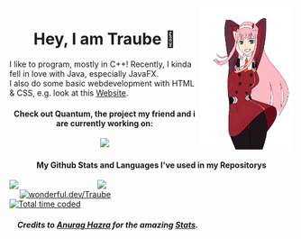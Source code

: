 <img align="right" src="./assets/ZeroTwoDancing.gif" width="33%"/>
<div>
    <h1 align="center">Hey, I am Traube &#128578;</h1>
    I like to program, mostly in C++! Recently, I kinda fell in love with Java, especially JavaFX.<br/>
    I also do some basic webdevelopment with HTML & CSS, e.g. look at this <a href="https://zerotwo.Traube.xyz">Website</a>.
    <h4 align="center">Check out Quantum, the project my friend and i are currently working on:</h4>
    <p align="center">
        <a href="../../../../imnaK/quantum">
            <picture>
                <source
                    media="(prefers-color-scheme: dark)"
                    srcset="https://github-readme-stats.vercel.app/api/pin/?username=imnak&repo=quantum&show_owner=true&theme=github_dark_dimmed"
                />
                <source
                    media="(prefers-color-scheme: light), (prefers-color-scheme: no-preference)"
                    srcset="https://github-readme-stats.vercel.app/api/pin/?username=imnak&repo=quantum&show_owner=true"
                />
                <img width="42%" src="https://github-readme-stats.vercel.app/api/pin/?username=imnak&repo=quantum&show_owner=true"/>
            </picture>
        </a>
    </p>
    <h4 align="center">My Github Stats and Languages I've used in my Repositorys</h4>
</div>
<div>
    <picture>
        <source
            media="(prefers-color-scheme: dark)"
            srcset="https://github-readme-stats.vercel.app/api?username=Traube1000101&custom_title=My&nbsp;Stats&hide_rank=true&show_icons=true&theme=github_dark_dimmed"
        />
        <source
            media="(prefers-color-scheme: light), (prefers-color-scheme: no-preference)"
            srcset="https://github-readme-stats.vercel.app/api?username=Traube1000101&hide_rank=true&show_icons=true"
        />
        <img width="31%" align="left" src="https://github-readme-stats.vercel.app/api?username=Traube1000101&hide_rank=true&show_icons=true"/>
    </picture>
    <picture>
        <source
            media="(prefers-color-scheme: dark)"
            srcset="https://github-readme-stats.vercel.app/api/top-langs/?username=Traube1000101&custom_title=Repo&nbsp;Languages&hide_rank=true&theme=github_dark_dimmed"
        />
        <source
            media="(prefers-color-scheme: light), (prefers-color-scheme: no-preference)"
            srcset="https://github-readme-stats.vercel.app/api?username=Traube1000101&hide_rank=true&show_icons=true"
        />
        <img width="31%" align="left" src="https://github-readme-stats.vercel.app/api?username=Traube1000101&hide_rank=true&show_icons=true"/>
    </picture>
</div>
<div>
    &emsp;
    </br>
    &emsp;&nbsp;<a href="https://wonderful.dev/Traube"><img alt="wonderful.dev/Traube" src="https://img.shields.io/badge/wonderful.dev%2FTraube-%23555?style=flat"></a>
    </br>
    <a href="https://wakatime.com/@71d22b23-f875-461a-8f05-24a0e42d708e"><img src="https://wakatime.com/badge/user/71d22b23-f875-461a-8f05-24a0e42d708e.svg" title="My total time coded since Aug 1 2023" alt="Total time coded" /></a>
</div>

<h5 align="left">&emsp;Credits to <a href="https://github.com/anuraghazra">Anurag Hazra</a> for the amazing <a href="https://github.com/anuraghazra/github-readme-stats">Stats</a>.</h5>
